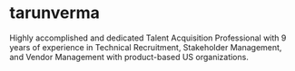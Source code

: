 # tarunverma
Highly accomplished and dedicated Talent Acquisition Professional with 9 years of experience in Technical Recruitment, Stakeholder Management, and Vendor Management with product-based US organizations. 
